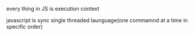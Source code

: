 every thing in JS is execution context

javascript is sync single threaded launguage(one commamnd at a time in specific order)
